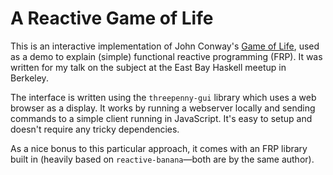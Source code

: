# A Reactive Game of Life

This is an interactive implementation of John Conway's [Game of Life][1], used as a demo to explain (simple) functional reactive programming (FRP). It was written for my talk on the subject at the East Bay Haskell meetup in Berkeley.

[1]: http://en.wikipedia.org/wiki/Conway%27s_Game_of_Life

The interface is written using the `threepenny-gui` library which uses a web browser as a display. It works by running a webserver locally and sending commands to a simple client running in JavaScript. It's easy to setup and doesn't require any tricky dependencies.

As a nice bonus to this particular approach, it comes with an FRP library built in (heavily based on `reactive-banana`—both are by the same author).
